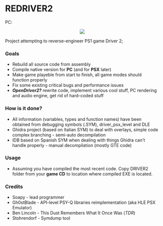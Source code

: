 # REDRIVER2

PC:
<p align="center">
<a href="https://streamable.com/m8d29f"><img src="https://i.ibb.co/9rTkQND/aaa.png"/><a>
 </p>
 
Project attempting to reverse-engineer PS1 game Driver 2;

### Goals
- Rebuild all source code from assembly
- Compile native version for **PC** (and for **PSX** later)
- Make game playeble from start to finish, all game modes should function properly
- Fix some existing critical bugs and performance issues
- ***OpenDriver2?*** rewrite code, implement various cool stuff, PC rendering and audio engine, get rid of hard-coded stuff

### How is it done?
- All information (variables, types and function names) have been obtained from debugging symbols (.SYM), driver_psx_level and DLE
- Ghidra project (based on Italian SYM) to deal with overlays, simple code complex branching - semi-auto decompilation
- IDB based on Spanish SYM when dealing with things Ghidra can't handle properly - manual decompilation (mostly GTE code)

### Usage
- Assuming you have compiled the most recent code. Copy DRIVER2 folder from your **game CD** to location where compiled EXE is located.

### Credits
- Soapy - lead programmer
- Gh0stBlade - API-level PSY-Q libraries reimplementation (aka HLE PSX Emulator)
- Ben Lincoln - This Dust Remembers What It Once Was (*TDR*)
- Stohrendorf - Symdump tool